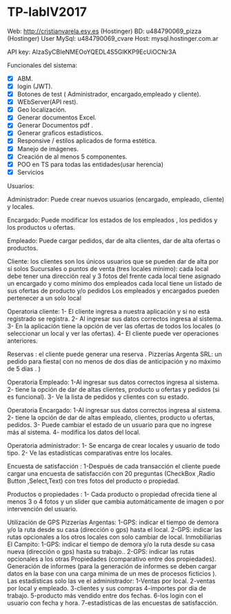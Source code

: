 # TP-labIV2017

Web: http://cristianvarela.esy.es (Hostinger)
BD: u484790069_pizza (Hostinger)
User MySql: u484790069_cvare
Host: mysql.hostinger.com.ar

API key:
AIzaSyCBIeNMEOoYQEDL4S5GlKKP9EcUiOCNr3A

Funcionales del sistema:
 - [X] ABM.
 - [X] login (JWT).
 - [X] Botones de test ( Administrador, encargado,empleado y cliente).
 - [X] WEbServer(API rest).
 - [X] Geo localización.
 - [X] Generar documentos Excel.
 - [X] Generar Documentos pdf .
 - [X] Generar graficos estadísticos.
 - [X] Responsive / estilos aplicados de forma estética.
 - [X] Manejo de imágenes.
 - [X] Creación de al menos 5 componentes.
 - [X] POO en TS para todas las entidades(usar herencia)
 - [X] Servicios

Usuarios:

Administrador: Puede crear nuevos usuarios (encargado, empleado, cliente) y locales.

Encargado: Puede modificar los estados de los empleados , los pedidos y los productos u
ofertas.

Empleado: Puede cargar pedidos, dar de alta clientes, dar de alta ofertas o productos.

Cliente: los clientes son los únicos usuarios que se pueden dar de alta por sí solos
Sucursales o puntos de venta (tres locales mínimo):
cada local debe tener una dirección real y 3 fotos del frente
cada local tiene asignado un encargado y como mínimo dos empleados
cada local tiene un listado de sus ofertas de producto y/o pedidos
Los empleados y encargados pueden pertenecer a un solo local

Operatoria cliente:
1- El cliente ingresa a nuestra aplicación y si no está registrado se registra.
2- Al ingresar sus datos correctos ingresa al sistema.
3- En la aplicación tiene la opción de ver las ofertas de todos los locales (o seleccionar un local y ver las ofertas).
4- El cliente puede ver operaciones anteriores.

Reservas : el cliente puede generar una reserva .
Pizzerías Argenta SRL: un pedido para fiesta( con no menos de dos días de anticipación y no máximo de 5 días . )

Operatoria Empleado:
1-Al ingresar sus datos correctos ingresa al sistema.
2- tiene la opción de dar de altas clientes, producto u ofertas y pedidos (si es funcional).
3- Ve la lista de pedidos y clientes con su estado.

Operatoria Encargado:
1-Al ingresar sus datos correctos ingresa al sistema.
2- tiene la opción de dar de altas empleado, clientes, producto u ofertas, pedidos.
3- Puede cambiar el estado de un usuario para que no ingrese más al sistema.
4- modifica los datos del local.

Operatoria administrador:
1- Se encarga de crear locales y usuario de todo tipo.
2- Ve las estadísticas comparativas entre los locales.

Encuesta de satisfacción :
1-Después de cada transacción el cliente puede cargar una encuesta de satisfacción con 20 preguntas (CheckBox ,Radio Button ,Select,Text)
con tres fotos del producto o propiedad.

Productos o propiedades :
1- Cada producto o propiedad ofrecida tiene al menos 3 o 4 fotos y un slider que cambia automáticamente de imagen o por intervención del
usuario.

Utilización de GPS
Pizzerías Argentas:
1-GPS: indicar el tiempo de demora y/o la ruta desde su casa (dirección o gps) hasta el local.
2-GPS: indicar las rutas opcionales a los otros locales con solo cambiar de local.
Inmobiliarias El Campito:
1-GPS: indicar el tiempo de demora y/o la ruta desde su casa nueva (dirección o gps) hasta su trabajo..
2-GPS: indicar las rutas opcionales a los otras Propiedades (comparativo entre dos propiedades).
Generación de informes
(para la generación de informes se deben cargar datos en la base con una carga mínima de un mes de procesos
ficticios ).
Las estadísticas solo las ve el administrador:
1-Ventas por local.
2-ventas por local y empleado.
3-clientes y sus compras
4-importes por dia de trabajo.
5-producto más vendido entre dos fechas.
6-los login con el usuario con fecha y hora.
7-estadísticas de las encuestas de satisfacción.